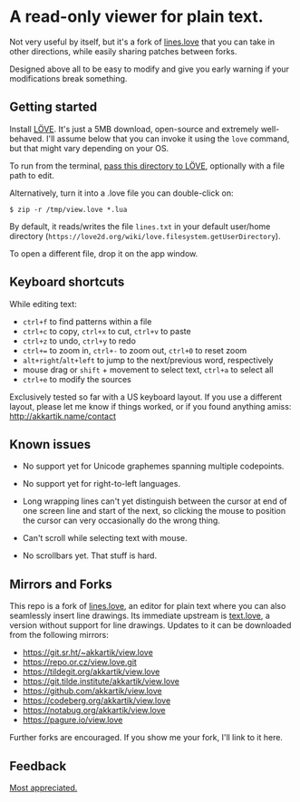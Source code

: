 # A read-only viewer for plain text.

Not very useful by itself, but it's a fork of [lines.love](http://akkartik.name/lines.html)
that you can take in other directions, while easily sharing patches between
forks.

Designed above all to be easy to modify and give you early warning if your
modifications break something.

## Getting started

Install [LÖVE](https://love2d.org). It's just a 5MB download, open-source and
extremely well-behaved. I'll assume below that you can invoke it using the
`love` command, but that might vary depending on your OS.

To run from the terminal, [pass this directory to LÖVE](https://love2d.org/wiki/Getting_Started#Running_Games),
optionally with a file path to edit.

Alternatively, turn it into a .love file you can double-click on:
```
$ zip -r /tmp/view.love *.lua
```

By default, it reads/writes the file `lines.txt` in your default
user/home directory (`https://love2d.org/wiki/love.filesystem.getUserDirectory`).

To open a different file, drop it on the app window.

## Keyboard shortcuts

While editing text:
* `ctrl+f` to find patterns within a file
* `ctrl+c` to copy, `ctrl+x` to cut, `ctrl+v` to paste
* `ctrl+z` to undo, `ctrl+y` to redo
* `ctrl+=` to zoom in, `ctrl+-` to zoom out, `ctrl+0` to reset zoom
* `alt+right`/`alt+left` to jump to the next/previous word, respectively
* mouse drag or `shift` + movement to select text, `ctrl+a` to select all
* `ctrl+e` to modify the sources

Exclusively tested so far with a US keyboard layout. If
you use a different layout, please let me know if things worked, or if you
found anything amiss: http://akkartik.name/contact

## Known issues

* No support yet for Unicode graphemes spanning multiple codepoints.

* No support yet for right-to-left languages.

* Long wrapping lines can't yet distinguish between the cursor at end of one
  screen line and start of the next, so clicking the mouse to position the
  cursor can very occasionally do the wrong thing.

* Can't scroll while selecting text with mouse.

* No scrollbars yet. That stuff is hard.

## Mirrors and Forks

This repo is a fork of [lines.love](http://akkartik.name/lines.html), an
editor for plain text where you can also seamlessly insert line drawings.
Its immediate upstream is [text.love](https://git.sr.ht/~akkartik/text.love),
a version without support for line drawings. Updates to it can be downloaded
from the following mirrors:

* https://git.sr.ht/~akkartik/view.love
* https://repo.or.cz/view.love.git
* https://tildegit.org/akkartik/view.love
* https://git.tilde.institute/akkartik/view.love
* https://github.com/akkartik/view.love
* https://codeberg.org/akkartik/view.love
* https://notabug.org/akkartik/view.love
* https://pagure.io/view.love

Further forks are encouraged. If you show me your fork, I'll link to it here.

## Feedback

[Most appreciated.](http://akkartik.name/contact)
